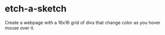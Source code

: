# etch-a-sketch
Create a webpage with a 16x16 grid of divs that change color as you hover mouse over it.